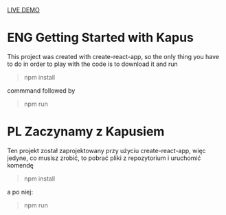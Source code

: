 [LIVE DEMO](https://distracted-turing-d81770.netlify.app/)

# ENG Getting Started with Kapus

This project was created with create-react-app, so the only thing you have to do in order to play with the code is to download it and run
>
>npm install
>
commmand followed by
>
>npm run
>
# PL Zaczynamy z Kapusiem

Ten projekt został zaprojektowany przy użyciu create-react-app, więc jedyne, co musisz zrobić, to pobrać pliki z repozytorium i uruchomić komendę
>
>npm install
>
a po niej:
>
>npm run
>
